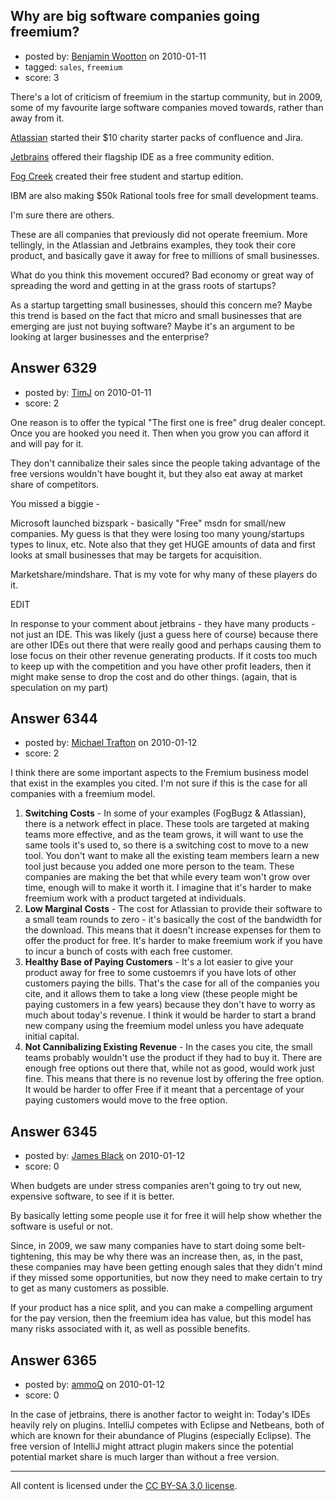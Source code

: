 ## Why are big software companies going freemium?

- posted by: [Benjamin Wootton](https://stackexchange.com/users/-1/2094-benjamin-wootton) on 2010-01-11
- tagged: `sales`, `freemium`
- score: 3

There's a lot of criticism of freemium in the startup community, but in 2009, some of my favourite large software companies moved towards, rather than away from it.

[Atlassian][1] started their $10 charity starter packs of confluence and Jira.

[Jetbrains][2] offered their flagship IDE as a free community edition.

[Fog Creek][3] created their free student and startup edition.

IBM are also making $50k Rational tools free for small development teams.  

I'm sure there are others.
 
These are all companies that previously did not operate freemium.  More tellingly, in the Atlassian and Jetbrains examples, they took their core product, and basically gave it away for free to millions of small businesses.

What do you think this movement occured?  Bad economy or great way of spreading the word and getting in at the grass roots of startups?

As a startup targetting small businesses, should this concern me?  Maybe this trend is based on the fact that micro and small businesses that are emerging are just not buying software?  Maybe it's an argument to be looking at larger businesses and the enterprise?


  [1]: http://www.atlassian.com/software/confluence/pricing.jsp
  [2]: http://www.jetbrains.com/idea/
  [3]: https://shop.fogcreek.com/FogBugz/default.asp?sCategory=HOSTEDFB&sStep=stepEnterEmailAddress&HFBnForm=1


## Answer 6329

- posted by: [TimJ](https://stackexchange.com/users/-1/1172-timj) on 2010-01-11
- score: 2

One reason is to offer the typical "The first one is free" drug dealer concept.  Once you are hooked you need it.  Then when you grow you can afford it and will pay for it.

They don't cannibalize their sales since the people taking advantage of the free versions wouldn't have bought it, but they also eat away at market share of competitors.


You missed a biggie - 

Microsoft launched bizspark - basically "Free" msdn for small/new companies.  My guess is that they were losing too many young/startups types to linux, etc.  Note also that they get HUGE amounts of data and first looks at small businesses that may be targets for acquisition.

Marketshare/mindshare.  That is my vote for why many of these players do it.


EDIT

In response to your comment about jetbrains - they have many products - not just an IDE.  This was likely (just a guess here of course) because there are other IDEs out there that were really good and perhaps causing them to lose focus on their other revenue generating products.  If it costs too much to keep up with the competition and you have other profit leaders, then it might make sense to drop the cost and do other things.  (again, that is speculation on my part)


## Answer 6344

- posted by: [Michael Trafton](https://stackexchange.com/users/-1/19-michael-trafton) on 2010-01-12
- score: 2

I think there are some important aspects to the Fremium business model that exist in the examples you cited. I'm not sure if this is the case for all companies with a freemium model.

 1. **Switching Costs** - In some of your examples (FogBugz & Atlassian), there is a network effect in place. These tools are targeted at making teams more effective, and as the team grows, it will want to use the same tools it's used to, so there is a switching cost to move to a new tool. You don't want to make all the existing team members learn a new tool just because you added one more person to the team. These companies are making the bet that while every team won't grow over time, enough will to make it worth it. I imagine that it's harder to make freemium work with a product targeted at individuals.
 2. **Low Marginal Costs** - The cost for Atlassian to provide their software to a small team rounds to zero - it's basically the cost of the bandwidth for the download. This means that it doesn't increase expenses for them to offer the product for free. It's harder to make freemium work if you have to incur a bunch of costs with each free customer.
 3. **Healthy Base of Paying Customers** - It's a lot easier to give your product away for free to some custoemrs if you have lots of other customers paying the bills. That's the case for all of the companies you cite, and it allows them to take a long view (these people might be paying customers in a few years) because they don't have to worry as much about today's revenue. I think it would be harder to start a brand new company using the freemium model unless you have adequate initial capital.
 4. **Not Cannibalizing Existing Revenue** - In the cases you cite, the small teams probably wouldn't use the product if they had to buy it. There are enough free options out there that, while not as good, would work just fine. This means that there is no revenue lost by offering the free option. It would be harder to offer Free if it meant that a percentage of your paying customers would move to the free option. 


## Answer 6345

- posted by: [James Black](https://stackexchange.com/users/-1/1074-james-black) on 2010-01-12
- score: 0

When budgets are under stress companies aren't going to try out new, expensive software, to see if it is better. 

By basically letting some people use it for free it will help show whether the software is useful or not.

Since, in 2009, we saw many companies have to start doing some belt-tightening, this may be why there was an increase then, as, in the past, these companies may have been getting enough sales that they didn't mind if they missed some opportunities, but now they need to make certain to try to get as many customers as possible.

If your product has a nice split, and you can make a compelling argument for the pay version, then the freemium idea has value, but this model has many risks associated with it, as well as possible benefits.


## Answer 6365

- posted by: [ammoQ](https://stackexchange.com/users/-1/1685-ammoq) on 2010-01-12
- score: 0

In the case of jetbrains, there is another factor to weight in: Today's IDEs heavily rely on plugins. IntelliJ competes with Eclipse and Netbeans, both of which are known for their abundance of Plugins (especially Eclipse). The free version of IntelliJ might attract plugin makers since the potential potential market share is much larger than without a free version.



---

All content is licensed under the [CC BY-SA 3.0 license](https://creativecommons.org/licenses/by-sa/3.0/).
